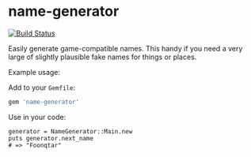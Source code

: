 # name-generator
[![Build Status](https://travis-ci.org/rud/name-generator.svg)](https://travis-ci.org/rud/name-generator)

Easily generate game-compatible names. This handy if you need a very large of slightly plausible fake names for things or places.

Example usage:

Add to your `Gemfile`:
``` ruby
gem 'name-generator'
```

Use in your code:
```
generator = NameGenerator::Main.new
puts generator.next_name
# => "Foonqtar"
```
